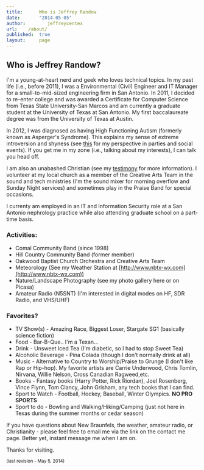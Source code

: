 ```yaml
---
title: 		Who is Jeffrey Randow
date: 		"2014-05-05"
author: 	   jeffreycentex
url:	/about/
published:	true
layout:     page
---
```


## Who is Jeffrey Randow?

I'm a young-at-heart nerd and geek who loves technical topics.  In my past life (i.e., before 2011), I was a Environmental (Civil) Engineer and IT Manager for a small-to-mid-sized engineering firm in San Antonio.  In 2011, I decided to re-enter college and was awarded a Certificate for Computer Science from Texas State University-San Marcos and am currently a graduate student at the University of Texas at San Antonio.  My first baccalaureate degree was from the University of Texas at Austin.

In 2012, I was diagnosed as having High Functioning Autism (formerly known as Asperger's Syndrome).  This explains my sense of extreme introversion and shyness (see [this](http://3.bp.blogspot.com/-4jktXxEAxM4/TtGkI5x8jTI/AAAAAAAAAK4/_pD0mWiIDeg/s400/cartoon.jpg) for my perspective in parties and social events).  If you get me in my zone (i.e., talking about my interests), I can talk you head off.

I am also an unabashed Christian (see my [testimony](/about/testimony/) for more information).  I volunteer at my local church as a member of the Creative Arts Team in the sound and tech ministries (I'm the sound mixer for morning overflow and Sunday Night services) and sometimes play in the Praise Band for special occasions.

I currenty am employed in an IT and Information Security role at a San Antonio nephrology practice while also attending graduate school on a part-time basis.

### Activities:

-   Comal Community Band (since 1998)
-   Hill Country Community Band (former member)
-   Oakwood Baptist Church Orchestra and Creative Arts Team
-   Meteorology (See my Weather Station at [http://www.nbtx-wx.com](http://www.nbtx-wx.com))
-   Nature/Landscape Photography (see my photo gallery here or on Picasa)
-   Amateur Radio (N5SNT) (I'm interested in digital modes on HF, SDR Radio, and VHS/UHF)

### Favorites?

-   TV Show(s) - Amazing Race, Biggest Loser, Stargate SG1 (basically science fiction)
-   Food - Bar-B-Que.. I'm a Texan...
-   Drink - Unsweet Iced Tea (I'm diabetic, so I had to stop Sweet Tea)
-   Alcoholic Beverage - Pina Colada (though I don't normally drink at all)
-   Music - Alternative to Country to Worship/Praise to Grunge (I don't like Rap or Hip-hop). My favorite artists are Carrie Underwood, Chris Tomlin, Nirvana, Willie Nelson, Cross Canadian Ragweed,etc.
-	Books - Fantasy books (Harry Potter, Rick Riordan), Joel Rosenberg, Vince Flynn, Tom Clancy, John Grisham, any tech books that I can find.
-   Sport to Watch - Football, Hockey, Baseball, Winter Olympics.  **NO PRO SPORTS**
-   Sport to do - Bowling and Walking/Hiking/Camping (just not here in Texas during the summer months or cedar season)

If you have questions about New Braunfels, the weather, amateur radio, or Christianity - please feel free to email me via the link on the contact me page. Better yet, instant message me when I am on.

Thanks for visiting.

<small>(last revision - May 5, 2014)</small>
